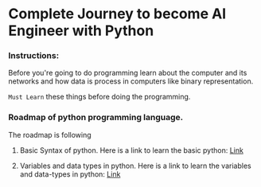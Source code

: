 # Complete Journey to become AI Engineer with Python
### Instructions: 
Before you're going to do programming learn about the computer and its networks and how data is process in computers like binary representation. 

`Must Learn` these things before doing the programming.
### Roadmap of python programming language.
The roadmap is following 
1. Basic Syntax of python.
Here is a link to learn the basic python: [Link](https://learnxinyminutes.com/docs/python/)

2. Variables and data types in python.
Here is a link to learn the variables and data-types in python: [Link](https://realpython.com/python-data-types/)